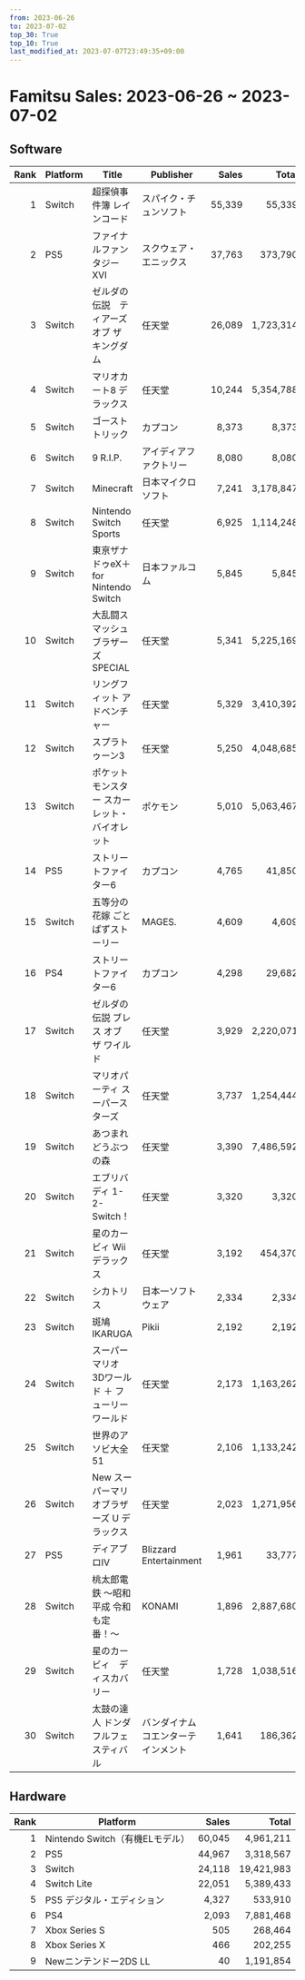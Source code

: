 ```yaml
---
from: 2023-06-26
to: 2023-07-02
top_30: True
top_10: True
last_modified_at: 2023-07-07T23:49:35+09:00
---
```

# Famitsu Sales: 2023-06-26 ~ 2023-07-02
## Software
| Rank | Platform | Title | Publisher | Sales | Total | Rate | New |
| -: | -- | -- | -- | -: | -: | -: | -- |
| 1 | Switch | 超探偵事件簿 レインコード | スパイク・チュンソフト | 55,339 | 55,339 | 40% | **New** |
| 2 | PS5 | ファイナルファンタジーXVI | スクウェア・エニックス | 37,763 | 373,790 | 20% |  |
| 3 | Switch | ゼルダの伝説　ティアーズ オブ ザ キングダム | 任天堂 | 26,089 | 1,723,314 | 20% |  |
| 4 | Switch | マリオカート8 デラックス | 任天堂 | 10,244 | 5,354,788 | 20% |  |
| 5 | Switch | ゴースト トリック | カプコン | 8,373 | 8,373 | 60% | **New** |
| 6 | Switch | 9 R.I.P. | アイディアファクトリー | 8,080 | 8,080 | 20% | **New** |
| 7 | Switch | Minecraft | 日本マイクロソフト | 7,241 | 3,178,847 | 20% |  |
| 8 | Switch | Nintendo Switch Sports | 任天堂 | 6,925 | 1,114,248 | 20% |  |
| 9 | Switch | 東亰ザナドゥeX＋ for Nintendo Switch | 日本ファルコム | 5,845 | 5,845 | 40% | **New** |
| 10 | Switch | 大乱闘スマッシュブラザーズ SPECIAL | 任天堂 | 5,341 | 5,225,169 | 20% |  |
| 11 | Switch | リングフィット アドベンチャー | 任天堂 | 5,329 | 3,410,392 | 20% |  |
| 12 | Switch | スプラトゥーン3 | 任天堂 | 5,250 | 4,048,685 | 20% |  |
| 13 | Switch | ポケットモンスター スカーレット・バイオレット | ポケモン | 5,010 | 5,063,467 | 20% |  |
| 14 | PS5 | ストリートファイター6 | カプコン | 4,765 | 41,850 | 20% |  |
| 15 | Switch | 五等分の花嫁 ごとぱずストーリー | MAGES. | 4,609 | 4,609 | 60% | **New** |
| 16 | PS4 | ストリートファイター6 | カプコン | 4,298 | 29,682 | 20% |  |
| 17 | Switch | ゼルダの伝説 ブレス オブ ザ ワイルド | 任天堂 | 3,929 | 2,220,071 | 20% |  |
| 18 | Switch | マリオパーティ スーパースターズ | 任天堂 | 3,737 | 1,254,444 | 20% |  |
| 19 | Switch | あつまれ どうぶつの森 | 任天堂 | 3,390 | 7,486,592 | 20% |  |
| 20 | Switch | エブリバディ 1-2-Switch！ | 任天堂 | 3,320 | 3,320 | 100% | **New** |
| 21 | Switch | 星のカービィ Wii デラックス | 任天堂 | 3,192 | 454,370 | 20% |  |
| 22 | Switch | シカトリス | 日本一ソフトウェア | 2,334 | 2,334 | 60% | **New** |
| 23 | Switch | 斑鳩 IKARUGA | Pikii | 2,192 | 2,192 | 20% |  |
| 24 | Switch | スーパーマリオ 3Dワールド ＋ フューリーワールド | 任天堂 | 2,173 | 1,163,262 | 20% |  |
| 25 | Switch | 世界のアソビ大全51 | 任天堂 | 2,106 | 1,133,242 | 20% |  |
| 26 | Switch | New スーパーマリオブラザーズ U デラックス | 任天堂 | 2,023 | 1,271,956 | 20% |  |
| 27 | PS5 | ディアブロIV | Blizzard Entertainment | 1,961 | 33,777 | 20% |  |
| 28 | Switch | 桃太郎電鉄 〜昭和 平成 令和も定番！〜 | KONAMI | 1,896 | 2,887,680 | 20% |  |
| 29 | Switch | 星のカービィ　ディスカバリー | 任天堂 | 1,728 | 1,038,516 | 20% |  |
| 30 | Switch | 太鼓の達人 ドンダフルフェスティバル | バンダイナムコエンターテインメント | 1,641 | 186,362 | 20% |  |

## Hardware
| Rank | Platform | Sales | Total |
| -: | -- | -: | -: |
| 1 | Nintendo Switch（有機ELモデル） | 60,045 | 4,961,211 |
| 2 | PS5 | 44,967 | 3,318,567 |
| 3 | Switch | 24,118 | 19,421,983 |
| 4 | Switch Lite | 22,051 | 5,389,433 |
| 5 | PS5 デジタル・エディション | 4,327 | 533,910 |
| 6 | PS4 | 2,093 | 7,881,468 |
| 7 | Xbox Series S | 505 | 268,464 |
| 8 | Xbox Series X | 466 | 202,255 |
| 9 | Newニンテンドー2DS LL | 40 | 1,191,854 |